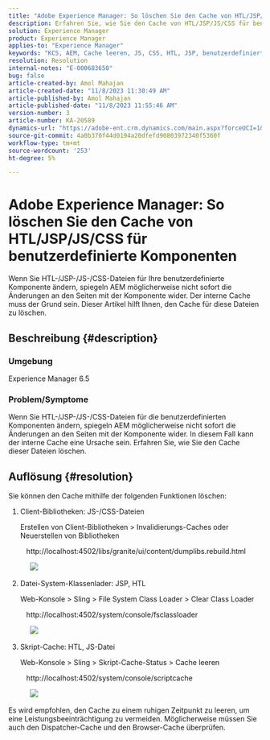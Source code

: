 ```yaml
---
title: "Adobe Experience Manager: So löschen Sie den Cache von HTL/JSP/JS/CSS für benutzerdefinierte Komponenten"
description: Erfahren Sie, wie Sie den Cache von HTL/JSP/JS/CSS für benutzerdefinierte Komponenten in Adobe Experience Manager löschen.
solution: Experience Manager
product: Experience Manager
applies-to: "Experience Manager"
keywords: "KCS, AEM, Cache leeren, JS, CSS, HTL, JSP, benutzerdefinierte Komponenten"
resolution: Resolution
internal-notes: "E-000683650"
bug: false
article-created-by: Amol Mahajan
article-created-date: "11/8/2023 11:30:49 AM"
article-published-by: Amol Mahajan
article-published-date: "11/8/2023 11:55:46 AM"
version-number: 3
article-number: KA-20589
dynamics-url: "https://adobe-ent.crm.dynamics.com/main.aspx?forceUCI=1&pagetype=entityrecord&etn=knowledgearticle&id=71ba7040-2a7e-ee11-8179-6045bd006b3d"
source-git-commit: 4a0b370f44d0194a20dfefd90803972340f5360f
workflow-type: tm+mt
source-wordcount: '253'
ht-degree: 5%

---
```


# Adobe Experience Manager: So löschen Sie den Cache von HTL/JSP/JS/CSS für benutzerdefinierte Komponenten


Wenn Sie HTL-/JSP-/JS-/CSS-Dateien für Ihre benutzerdefinierte Komponente ändern, spiegeln AEM möglicherweise nicht sofort die Änderungen an den Seiten mit der Komponente wider. Der interne Cache muss der Grund sein. Dieser Artikel hilft Ihnen, den Cache für diese Dateien zu löschen.

## Beschreibung {#description}


### <b>Umgebung</b>

Experience Manager 6.5



### Problem/Symptome

Wenn Sie HTL-/JSP-/JS-/CSS-Dateien für die benutzerdefinierten Komponenten ändern, spiegeln AEM möglicherweise nicht sofort die Änderungen an den Seiten mit der Komponente wider. In diesem Fall kann der interne Cache eine Ursache sein.
Erfahren Sie, wie Sie den Cache dieser Dateien löschen.


## Auflösung {#resolution}


Sie können den Cache mithilfe der folgenden Funktionen löschen:



1. Client-Bibliotheken: JS-/CSS-Dateien

   Erstellen von Client-Bibliotheken > Invalidierungs-Caches oder Neuerstellen von Bibliotheken

      http://localhost:4502/libs/granite/ui/content/dumplibs.rebuild.html 

        ![](assets/ed2f2e85-af35-ed11-9db1-0022480869de.png)
2. Datei-System-Klassenlader: JSP, HTL

   Web-Konsole > Sling > File System Class Loader > Clear Class Loader

      http://localhost:4502/system/console/fsclassloader

        ![](assets/2438888b-af35-ed11-9db1-0022480869de.png)
3. Skript-Cache: HTL, JS-Datei

   Web-Konsole > Sling > Skript-Cache-Status > Cache leeren

      http://localhost:4502/system/console/scriptcache

        ![](assets/c97ddd91-af35-ed11-9db1-0022480869de.png)


Es wird empfohlen, den Cache zu einem ruhigen Zeitpunkt zu leeren, um eine Leistungsbeeinträchtigung zu vermeiden.
Möglicherweise müssen Sie auch den Dispatcher-Cache und den Browser-Cache überprüfen.
